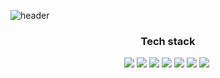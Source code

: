 ![header](https://capsule-render.vercel.app/api?type=cylinder&color=auto&height=250&section=header&text=heeju%20sim&fontSize=90)
<h3 align="center">Tech stack</h3>
<p align="center"><img src="https://img.shields.io/badge/Java-red"/>&nbsp<img src="https://img.shields.io/badge/Oracle-yellow"/>&nbsp<img src="https://img.shields.io/badge/html/css-orange"/>&nbsp<img src="https://img.shields.io/badge/javascript-d95f6e"/>&nbsp<img src="https://img.shields.io/badge/Python-3766AB"/>&nbsp<img src="https://img.shields.io/badge/MongoDB-green"/>&nbsp<img src="https://img.shields.io/badge/Git-grey"/>&nbsp    
